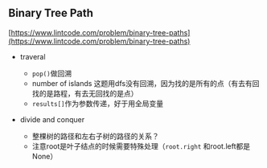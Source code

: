 ## Binary Tree Path

[https://www.lintcode.com/problem/binary-tree-paths](https://www.lintcode.com/problem/binary-tree-paths)



- traveral
    - ``pop()``做回溯
    - number of islands 这题用dfs没有回溯，因为找的是所有的点（有去有回找的是路程，有去无回找的是点）
    - ``results[]``作为参数传递，好于用全局变量
    
- divide and conquer 
    - 整棵树的路径和左右子树的路径的关系？
    - 注意root是叶子结点的时候需要特殊处理（``root.right`` 和root.left都是None）
    
    
    
